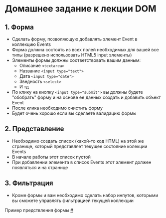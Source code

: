 # Домашнее задание к лекции DOM

## 1. Форма

  * Сделать форму, позволяющую добавлять элемент Event в коллекцию Events
  * Форма должна состоять из всех полей необходимых для вашей все типы (разрешено использовать HTML5 input элементы)
  * Элементы формы должны соответствовать вашим данным:
    * Описание `<textarea>`
    * Название `<input type="text">`
    * Дата `<input type="date">`
    * Зведность `<select>`
    * И тд
  * По клику на кнопку `<input type="submit">` вы должны будете "обобрать" форму и на основе ее данных создать и добавить объект Event
  * После клика необходимо очистить форму
  * Будет очень хорошо если вы сделаете валидацию формы

## 2. Представление

  * Необходимо создать список (какой-то код HTML) на этой же странице, который представляет текущее состояние колекции Events
  * В начале работы этот список пустой
  * При добавлении элемента в список Events этот элемент должен появляться и на странице

## 3. Фильтрация

  * Кроме формы и вам необходимо сделать набор инпутов, которыми вы сможете управлять фильтрацией текущей коллекции

Пример предствления формы [#](#)